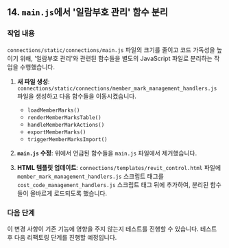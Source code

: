 ## 14. `main.js`에서 '일람부호 관리' 함수 분리

### 작업 내용
`connections/static/connections/main.js` 파일의 크기를 줄이고 코드 가독성을 높이기 위해, '일람부호 관리'와 관련된 함수들을 별도의 JavaScript 파일로 분리하는 작업을 수행했습니다.

1.  **새 파일 생성**: `connections/static/connections/member_mark_management_handlers.js` 파일을 생성하고 다음 함수들을 이동시켰습니다.
    *   `loadMemberMarks()`
    *   `renderMemberMarksTable()`
    *   `handleMemberMarkActions()`
    *   `exportMemberMarks()`
    *   `triggerMemberMarksImport()`

2.  **`main.js` 수정**: 위에서 언급된 함수들을 `main.js` 파일에서 제거했습니다.

3.  **HTML 템플릿 업데이트**: `connections/templates/revit_control.html` 파일에 `member_mark_management_handlers.js` 스크립트 태그를 `cost_code_management_handlers.js` 스크립트 태그 뒤에 추가하여, 분리된 함수들이 올바르게 로드되도록 했습니다.

### 다음 단계

이 변경 사항이 기존 기능에 영향을 주지 않는지 테스트를 진행할 수 있습니다. 테스트 후 다음 리팩토링 단계를 진행할 예정입니다.